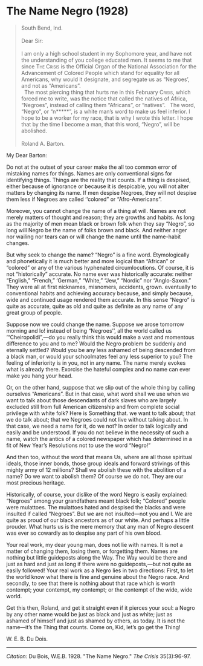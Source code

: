 
# The Name Negro (1928)

> South Bend, Ind.  
> &nbsp;  
>  Dear Sir:  
> &nbsp;  
>  I am only a high school student in my Sophomore year, and have not the understanding of you college educated men. It seems to me that since <span style="font-variant:small-caps;">The Crisis</span> is the Official Organ of the National Association for the Advancement of Colored People which stand for equality for all Americans, why would it designate, and segregate us as “Negroes’, and not as “Americans”.       
> &nbsp;
> The most piercing thing that hurts me in this February <span style="font-variant:small-caps;"> Crisis</span>, which forced me to write, was the notice that called the natives of Africa, “Negroes”, instead of calling them “Africans”, or “natives”.
> &nbsp;
> The word, “Negro”, or “n*****”, is a white man’s word to make us feel inferior. I hope to be a worker for my race, that is why I wrote this letter. I hope that by the time I become a man, that this word, “Negro”, will be abolished.    
> &nbsp;    
> Roland A. Barton.

My Dear Barton:

Do not at the outset of your career make the all too common error of mistaking names for things. Names are only conventional signs for identifying things. Things are the reality that counts. If a thing is despised, either because of ignorance or because it is despicable, you will not alter matters by changing its name. If men despise Negroes, they will not despise them less if Negroes are called ‘‘colored” or “Afro-Americans”.

Moreover, you cannot change the name of a thing at will. Names are not merely matters of thought and reason; they are growths and habits. As long as the majority of men mean black or brown folk when they say “Negro”, so long will Negro be the name of folks brown and black. And neither anger nor wailing nor tears can or will change the name until the name-habit changes.

But why seek to change the name? “Negro” is a fine word. Etymologically and phonetically it is much better and more logical than “African” or “colored” or any of the various hyphenated circumlocutions. Of course, it is not “historically” accurate. No name ever was historically accurate:  neither “English,” “French,” ‘German,” “White,” “Jew,” “Nordic” nor “Anglo-Saxon.” They were all at first nicknames, misnomers, accidents, grown. eventually to conventional habits and achieving accuracy because, and simply because, wide and continued usage rendered them accurate. In this sense “Negro” is quite as accurate, quite as old and quite as definite as any name of any great group of people.

Suppose now we could change the name. Suppose we arose tomorrow morning and lo! instead of being “Negroes’’, all the world called us ‘“Cheiropolidi”,—do you really think this would make a vast and momentous difference to you and to me? Would the Negro problem be suddenly and eternally settled? Would you be any less ashamed of being descended from a black man, or would your schoolmates feel any less superior to you? The feeling of inferiority is in you, not in any name. The name merely evokes what is already there. Exorcise the hateful complex and no name can ever make you hang your head.

Or, on the other hand, suppose that we slip out of the whole thing by calling ourselves “Americans”. But in that case, what word shall we use when we want to talk about those descendants of dark slaves who are largely excluded still from full American citizenship and from complete social privilege with white folk? Here is Something that. we want to talk about; that we do talk about; that we Negroes could not live without talking about. In that case, we need a name for it, do we not? In order to talk logically and easily and be understood. If you do not believe in the necessity of such a name, watch the antics of a colored newspaper which has determined in a fit of New Year’s Resolutions not to use the word “Negro!”

And then too, without the word that means Us, where are all those spiritual ideals, those inner bonds, those group ideals and forward strivings of this mighty army of 12 millions? Shall we abolish these with the abolition of a name? Do we want to abolish them? Of course we do not. They are our most precious heritage.

Historically, of course, your dislike of the word Negro is easily explained: “Negroes” among your grandfathers meant black folk; “Colored” people were mulattoes. The mulattoes hated and despised the blacks and were insulted if called “Negroes”. But we are not insulted—not you and I. We are quite as proud of our black ancestors as of our white. And perhaps a little prouder. What hurts us is the mere memory that any man of Negro descent was ever so cowardly as to despise any part of his own blood.

Your real work, my dear young man, does not lie with names. It is not a matter of changing them, losing them, or forgetting them. Names are nothing but little guideposts along the Way. The Way would be there and just as hard and just as long if there were no guideposts,—but not quite as easily followed! Your real work as a Negro lies in two directions: First, to let the world know what there is fine and genuine about the Negro race. And secondly, to see that there is nothing about that race which is worth contempt; your contempt, my contempt; or the contempt of the wide, wide world.

 Get this then, Roland, and get it straight even if it pierces your soul: a Negro by any other name would be just as black and just as white; just as ashamed of himself and just as shamed by others, as today. It is not the name—it’s the Thing that counts. Come on, Kid, let’s go get the Thing!

W. E. B. Du Dois.

_________________
*Citation:* Du Bois, W.E.B. 1928. "The Name Negro." *The Crisis*  35(3):96-97.
